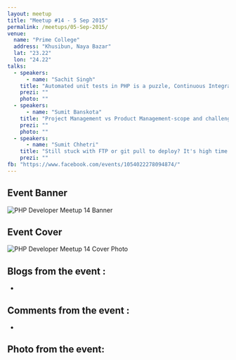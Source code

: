 ```yaml
---
layout: meetup
title: "Meetup #14 - 5 Sep 2015"
permalink: /meetups/05-Sep-2015/
venue:
  name: "Prime College"
  address: "Khusibun, Naya Bazar"
  lat: "23.22"
  lon: "24.22"
talks:
  - speakers:
      - name: "Sachit Singh"
    title: "Automated unit tests in PHP is a puzzle, Continuous Integration (CI) is the missing piece"
    prezi: ""
    photo: ""
  - speakers:
      - name: "Sumit Banskota"
    title: "Project Management vs Product Management-scope and challenges in Nepal"
    prezi: ""
    photo: ""
  - speakers:
      - name: "Sumit Chhetri"
    title: "Still stuck with FTP or git pull to deploy? It's high time to embrace Automated Deployment with Capistrano"
    prezi: ""
fb: "https://www.facebook.com/events/1054022278094874/"
---
```


## Event Banner

![PHP Developer Meetup 14 Banner](https://scontent-sin1-1.xx.fbcdn.net/hphotos-xfp1/v/t1.0-9/11899865_10153222486262979_3091452686879877741_n.jpg?oh=c099a3cf9f974d405b348cb134a93423&oe=563ED39E "PHP Developer Meetup 14 banner")

## Event Cover

![PHP Developer Meetup 14 Cover Photo](https://scontent-sin1-1.xx.fbcdn.net/hphotos-xta1/v/t1.0-9/s480x480/11855675_10153221242277979_3972908986541162286_n.jpg?oh=b79333fe24397f0b8bb8d7563541334b&oe=5671F2D6 "PHP Developer Meetup 14 Cover Photo")

## Blogs from the event :

  - 

## Comments from the event :

  - 

## Photo from the event:

